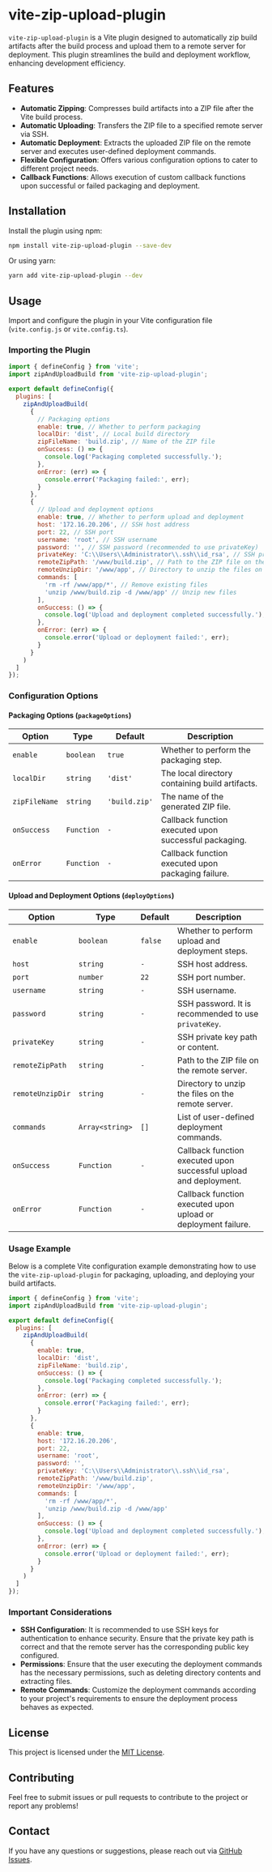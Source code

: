 # vite-zip-upload-plugin

`vite-zip-upload-plugin` is a Vite plugin designed to automatically zip build artifacts after the build process and upload them to a remote server for deployment. This plugin streamlines the build and deployment workflow, enhancing development efficiency.

## Features

- **Automatic Zipping**: Compresses build artifacts into a ZIP file after the Vite build process.
- **Automatic Uploading**: Transfers the ZIP file to a specified remote server via SSH.
- **Automatic Deployment**: Extracts the uploaded ZIP file on the remote server and executes user-defined deployment commands.
- **Flexible Configuration**: Offers various configuration options to cater to different project needs.
- **Callback Functions**: Allows execution of custom callback functions upon successful or failed packaging and deployment.

## Installation

Install the plugin using npm:

```bash
npm install vite-zip-upload-plugin --save-dev
```

Or using yarn:

```bash
yarn add vite-zip-upload-plugin --dev
```

## Usage

Import and configure the plugin in your Vite configuration file (`vite.config.js` or `vite.config.ts`).

### Importing the Plugin

```javascript
import { defineConfig } from 'vite';
import zipAndUploadBuild from 'vite-zip-upload-plugin';

export default defineConfig({
  plugins: [
    zipAndUploadBuild(
      {
        // Packaging options
        enable: true, // Whether to perform packaging
        localDir: 'dist', // Local build directory
        zipFileName: 'build.zip', // Name of the ZIP file
        onSuccess: () => {
          console.log('Packaging completed successfully.');
        },
        onError: (err) => {
          console.error('Packaging failed:', err);
        }
      },
      {
        // Upload and deployment options
        enable: true, // Whether to perform upload and deployment
        host: '172.16.20.206', // SSH host address
        port: 22, // SSH port
        username: 'root', // SSH username
        password: '', // SSH password (recommended to use privateKey)
        privateKey: 'C:\\Users\\Administrator\\.ssh\\id_rsa', // SSH private key path or content
        remoteZipPath: '/www/build.zip', // Path to the ZIP file on the remote server
        remoteUnzipDir: '/www/app', // Directory to unzip the files on the remote server
        commands: [
          'rm -rf /www/app/*', // Remove existing files
          'unzip /www/build.zip -d /www/app' // Unzip new files
        ],
        onSuccess: () => {
          console.log('Upload and deployment completed successfully.');
        },
        onError: (err) => {
          console.error('Upload or deployment failed:', err);
        }
      }
    )
  ]
});
```

### Configuration Options

#### Packaging Options (`packageOptions`)

| Option         | Type       | Default        | Description                                    |
| -------------- | ---------- | -------------- | ---------------------------------------------- |
| `enable`       | `boolean`  | `true`         | Whether to perform the packaging step.         |
| `localDir`     | `string`   | `'dist'`       | The local directory containing build artifacts.|
| `zipFileName`  | `string`   | `'build.zip'`  | The name of the generated ZIP file.            |
| `onSuccess`    | `Function` | `-`            | Callback function executed upon successful packaging.|
| `onError`      | `Function` | `-`            | Callback function executed upon packaging failure.|

#### Upload and Deployment Options (`deployOptions`)

| Option            | Type            | Default         | Description                                         |
| ----------------- | --------------- | --------------- | --------------------------------------------------- |
| `enable`          | `boolean`       | `false`         | Whether to perform upload and deployment steps.     |
| `host`            | `string`        | `-`             | SSH host address.                                   |
| `port`            | `number`        | `22`            | SSH port number.                                    |
| `username`        | `string`        | `-`             | SSH username.                                       |
| `password`        | `string`        | `-`             | SSH password. It is recommended to use `privateKey`. |
| `privateKey`      | `string`        | `-`             | SSH private key path or content.                    |
| `remoteZipPath`   | `string`        | `-`             | Path to the ZIP file on the remote server.          |
| `remoteUnzipDir`  | `string`        | `-`             | Directory to unzip the files on the remote server.  |
| `commands`        | `Array<string>` | `[]`            | List of user-defined deployment commands.           |
| `onSuccess`       | `Function`      | `-`             | Callback function executed upon successful upload and deployment.|
| `onError`         | `Function`      | `-`             | Callback function executed upon upload or deployment failure.|

### Usage Example

Below is a complete Vite configuration example demonstrating how to use the `vite-zip-upload-plugin` for packaging, uploading, and deploying your build artifacts.

```javascript
import { defineConfig } from 'vite';
import zipAndUploadBuild from 'vite-zip-upload-plugin';

export default defineConfig({
  plugins: [
    zipAndUploadBuild(
      {
        enable: true,
        localDir: 'dist',
        zipFileName: 'build.zip',
        onSuccess: () => {
          console.log('Packaging completed successfully.');
        },
        onError: (err) => {
          console.error('Packaging failed:', err);
        }
      },
      {
        enable: true,
        host: '172.16.20.206',
        port: 22,
        username: 'root',
        password: '',
        privateKey: 'C:\\Users\\Administrator\\.ssh\\id_rsa',
        remoteZipPath: '/www/build.zip',
        remoteUnzipDir: '/www/app',
        commands: [
          'rm -rf /www/app/*',
          'unzip /www/build.zip -d /www/app'
        ],
        onSuccess: () => {
          console.log('Upload and deployment completed successfully.');
        },
        onError: (err) => {
          console.error('Upload or deployment failed:', err);
        }
      }
    )
  ]
});
```

### Important Considerations

- **SSH Configuration**: It is recommended to use SSH keys for authentication to enhance security. Ensure that the private key path is correct and that the remote server has the corresponding public key configured.
- **Permissions**: Ensure that the user executing the deployment commands has the necessary permissions, such as deleting directory contents and extracting files.
- **Remote Commands**: Customize the deployment commands according to your project's requirements to ensure the deployment process behaves as expected.

## License

This project is licensed under the [MIT License](./LICENSE).

## Contributing

Feel free to submit issues or pull requests to contribute to the project or report any problems!

## Contact

If you have any questions or suggestions, please reach out via [GitHub Issues](https://github.com/your-repo/vite-zip-upload-plugin/issues).